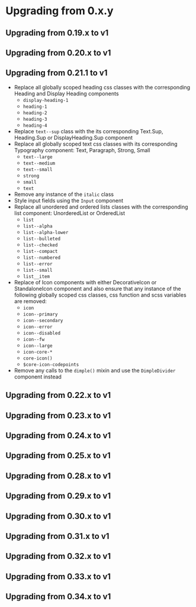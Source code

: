 # Upgrading from 0.x.y

## Upgrading from 0.19.x to v1

## Upgrading from 0.20.x to v1

## Upgrading from 0.21.1 to v1

* Replace all globally scoped heading css classes with the corresponding Heading and Display Heading components
  * `display-heading-1`
  * `heading-1`
  * `heading-2`
  * `heading-3`
  * `heading-4`
* Replace `text--sup` class with the its corresponding Text.Sup, Heading.Sup or DisplayHeading.Sup component
* Replace all globally scoped text css classes with its corresponding Typography component: Text, Paragraph, Strong, Small
  * `text--large`
  * `text--medium`
  * `text--small`
  * `strong`
  * `small`
  * `text`
* Remove any instance of the `italic` class
* Style input fields using the `Input` component
* Replace all unordered and ordered lists classes with the corresponding list component: UnorderedList or OrderedList
  * `list`
  * `list--alpha`
  * `list--alpha-lower`
  * `list--bulleted`
  * `list--checked`
  * `list--compact`
  * `list--numbered`
  * `list--error`
  * `list--small`
  * `list__item`
* Replace of Icon components with either DecorativeIcon or StandaloneIcon component and also ensure that any instance of the following globally scoped css classes, css function and scss variables are removed:
  * `icon`
  * `icon--primary`
  * `icon--secondary`
  * `icon--error`
  * `icon--disabled`
  * `icon--fw`
  * `icon--large`
  * `icon-core-*`
  * `core-icon()`
  * `$core-icon-codepoints`
* Remove any calls to the `dimple()` mixin and use the `DimpleDivider` component instead

## Upgrading from 0.22.x to v1

## Upgrading from 0.23.x to v1

## Upgrading from 0.24.x to v1

## Upgrading from 0.25.x to v1

## Upgrading from 0.28.x to v1

## Upgrading from 0.29.x to v1

## Upgrading from 0.30.x to v1

## Upgrading from 0.31.x to v1

## Upgrading from 0.32.x to v1

## Upgrading from 0.33.x to v1

## Upgrading from 0.34.x to v1
